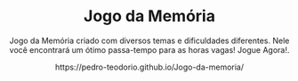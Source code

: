 <h1 align="center">Jogo da Memória</h1>
<p align="center">Jogo da Memória criado com diversos temas e dificuldades diferentes. Nele você encontrará um ótimo passa-tempo para as horas vagas! Jogue Agora!.
</p>

<p align="center">https://pedro-teodorio.github.io/Jogo-da-memoria/</p>
